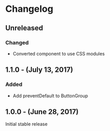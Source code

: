Changelog
=========

Unreleased
----------
### Changed
* Converted component to use CSS modules

1.1.0 - (July 13, 2017)
------------------
### Added
* Add preventDefault to ButtonGroup

1.0.0 - (June 28, 2017)
------------------
Initial stable release

